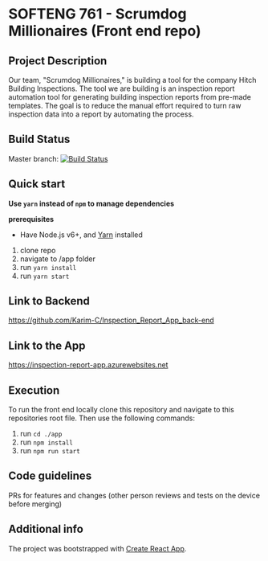 # SOFTENG 761 - Scrumdog Millionaires (Front end repo)

## Project Description

Our team, "Scrumdog Millionaires," is building a tool for the company Hitch Building Inspections. The tool we are building is an inspection report automation tool for generating building inspection reports from pre-made templates. The goal is to reduce the manual effort required to turn raw inspection data into a report by automating the process.

## Build Status

Master branch: [![Build Status](https://travis-ci.com/Karim-C/Inspection_Report_App_front-end.svg?token=aUW8TwnwNhqKCHbwaCXT&branch=master)](https://travis-ci.com/Karim-C/Inspection_Report_App_front-end)

## Quick start

**Use `yarn` instead of `npm` to manage dependencies**

**prerequisites**

- Have Node.js v6+, and [Yarn](https://yarnpkg.com/en/) installed

1. clone repo
2. navigate to /app folder
3. run `yarn install`
4. run `yarn start`

## Link to Backend

https://github.com/Karim-C/Inspection_Report_App_back-end

## Link to the App

https://inspection-report-app.azurewebsites.net

## Execution
To run the front end locally clone this repository and navigate to this repositories root file. Then use the following commands:
1. run `cd ./app`
2. run `npm install`
3. run `npm run start`

## Code guidelines

PRs for features and changes (other person reviews and tests on the device before merging)

## Additional info

The project was bootstrapped with [Create React App](https://github.com/facebook/create-react-app).
